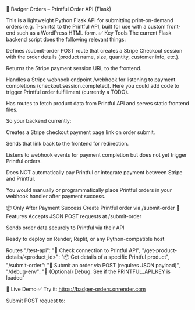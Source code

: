 🦡 Badger Orders – Printful Order API (Flask)


This is a lightweight Python Flask API for submitting print-on-demand orders (e.g. T-shirts) to the Printful API, built for use with a custom front-end such as a WordPress HTML form.
✅ Key Tools
The current Flask backend script does the following relevant things:

Defines /submit-order POST route that creates a Stripe Checkout session with the order details (product name, size, quantity, customer info, etc.).

Returns the Stripe payment session URL to the frontend.

Handles a Stripe webhook endpoint /webhook for listening to payment completions (checkout.session.completed). Here you could add code to trigger Printful order fulfillment (currently a TODO).

Has routes to fetch product data from Printful API and serves static frontend files.

So your backend currently:

Creates a Stripe checkout payment page link on order submit.

Sends that link back to the frontend for redirection.

Listens to webhook events for payment completion but does not yet trigger Printful orders.

Does NOT automatically pay Printful or integrate payment between Stripe and Printful.

You would manually or programmatically place Printful orders in your webhook handler after payment success.



📦 Only After Payment Success Create Printful order via /submit-order
🔧 Features
Accepts JSON POST requests at /submit-order

Sends order data securely to Printful via their API

Ready to deploy on Render, Replit, or any Python-compatible host

Routes "/test-api": "🔧 Check connection to Printful API", "/get-product-details/<product_id>": "📦 Get details of a specific Printful product", "/submit-order": "🛒 Submit an order via POST (requires JSON payload)", "/debug-env": "🧪 (Optional) Debug: See if the PRINTFUL_API_KEY is loaded"

🧪 Live Demo
✅ Try it: https://badger-orders.onrender.com

Submit POST request to:
